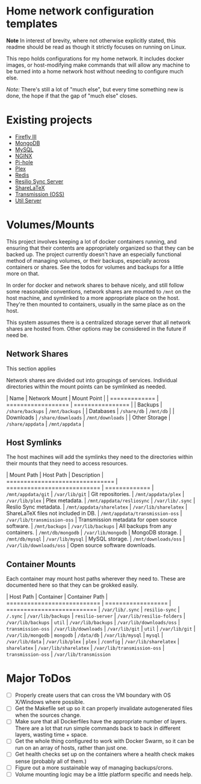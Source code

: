 # Home network configuration templates

**Note** In interest of brevity, where not otherwise explicitly stated, this readme should be read as though it strictly focuses on running on Linux.

This repo holds configurations for my home network.
It includes docker images, or host-modifying make commands that will allow any machine to be turned into a home network host without needing to configure much else.

*Note:* There's still a lot of "much else", but every time something new is done, the hope if that the gap of "much else" closes.

# Existing projects

- [Firefly III](/firefly-iii)
- [MongoDB](/mongodb)
- [MySQL](/mysql)
- [NGINX](/nginx)
- [Pi-hole](/pi-hole)
- [Plex](/plex)
- [Redis](/redis)
- [Resilio Sync Server](/resilio-server)
- [ShareLaTeX](/sharelatex)
- [Transmission (OSS)](/transmission-oss)
- [Util Server](/util)

[//]: # (# Service Name)
[//]: # ()
[//]: # (Description of the service/image/configuration, whatever)
[//]: # ()
[//]: # (# ToDos)
[//]: # ()
[//]: # (- [ ] Something that should be fixed with the current configuration/usage of the service)

# Volumes/Mounts

This project involves keeping a lot of docker containers running, and ensuring that their contents are appropriately organized so that they can be backed up.
The project currently doesn't have an especially functional method of managing volumes, or their backups, especially across containers or shares.
See the todos for volumes and backups for a little more on that.

In order for docker and network shares to behave nicely, and still follow some reasonable conventions, network shares are mounted to `/mnt` on the host machine, and symlinked to a more appropriate place on the host.
They're then mounted to containers, usually in the same place as on the host.

This system assumes there is a centralized storage server that all network shares are hosted from.
Other options may be considered in the future if need be.

## Network Shares

This section applies 

Network shares are divided out into groupings of services.
Individual directories within the mount points can be symlinked as needed.

| Name          | Network Mount      | Mount Point      |
| ============= | ================== | ================ |
| Backups       | `/share/backups`   | `/mnt/backups`   |
| Databases     | `/share/db`        | `/mnt/db`        |
| Downloads     | `/share/downloads` | `/mnt/downloads` |
| Other Storage | `/share/appdata`   | `/mnt/appdata`   |

## Host Symlinks

The host machines will add the symlinks they need to the directories within their mounts that they need to access resources.

| Mount Path                      | Host Path                   | Description
| =============================== | =========================== | =============
| `/mnt/appdata/git`              | `/var/lib/git`              | Git repositories.
| `/mnt/appdata/plex`             | `/var/lib/plex`             | Plex metadata.
| `/mnt/appdata/resliosync`       | `/var/lib/.sync`            | Reslio Sync metadata.
| `/mnt/appdata/sharelatex`       | `/var/lib/sharelatex`       | ShareLaTeX files not included in DB.
| `/mnt/appdata/transmission-oss` | `/var/lib/transmission-oss` | Transmission metadata for open source software.
| `/mnt/backups`                  | `/var/lib/backups`          | All backups from any containers.
| `/mnt/db/mongodb`               | `/var/lib/mongodb`          | MongoDB storage.
| `/mnt/db/mysql`                 | `/var/lib/mysql`            | MySQL storage.
| `/mnt/downloads/oss`            | `/var/lib/downloads/oss`    | Open source software downloads.

## Container Mounts

Each container may mount host paths wherever they need to.
These are documented here so that they can be grokked easily.

| Host Path                   | Container          | Container Path
| =========================== | ================== | ==========================
| `/var/lib/.sync`            | `resilio-sync`     | `/.sync`
| `/var/lib/backups`          | `resilio-server`   | `/var/lib/resilio-folders`
| `/var/lib/backups`          | `util`             | `/var/lib/backups`
| `/var/lib/downloads/oss`    | `transmission-oss` | `/var/lib/downloads`
| `/var/lib/git`              | `util`             | `/var/lib/git`
| `/var/lib/mongodb`          | `mongodb`          | `/data/db`
| `/var/lib/mysql`            | `mysql`            | `/var/lib/data`
| `/var/lib/plex`             | `plex`             | `/config`
| `/var/lib/sharelatex`       | `sharelatex`       | `/var/lib/sharelatex`
| `/var/lib/transmission-oss` | `transmission-oss` | `/var/lib/transmission`


# Major ToDos

- [ ] Properly create users that can cross the VM boundary with OS X/Windows where possible. 
- [ ] Get the Makefile set up so it can properly invalidate autogenerated files when the sources change.
- [ ] Make sure that all Dockerfiles have the appropriate number of layers. There are a lot that run simple commands back to back in different layers, wasting time + space.
- [ ] Get the whole thing configured to work with Docker Swarm, so it can be run on an array of hosts, rather than just one.
- [ ] Get health checks set up on the containers where a health check makes sense (probably all of them.)
- [ ] Figure out a more sustainable way of managing backups/crons.
- [ ] Volume mounting logic may be a little platform specific and needs help.
